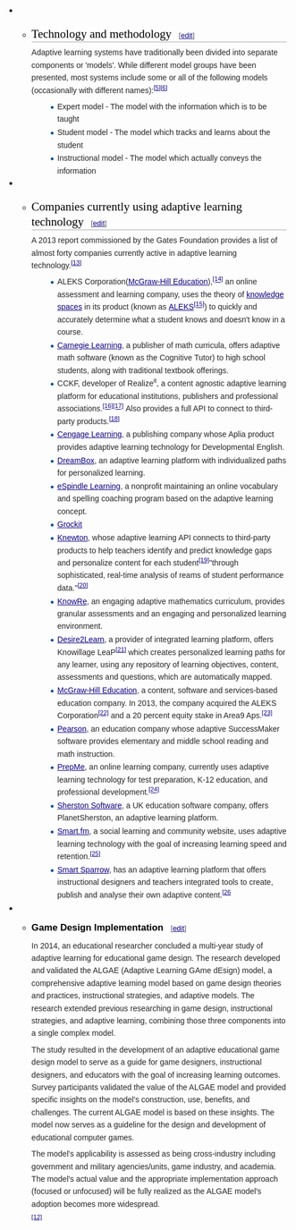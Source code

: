 * * <h2 style="color: black; font-weight: normal; margin-top: 1em; margin-bottom: 0.25em; overflow: hidden; padding: 0px; border-bottom-width: 1px; border-bottom-style: solid; border-bottom-color: rgb(170, 170, 170); font-size: 1.5em; font-family: 'Linux Libertine', Georgia, Times, serif; line-height: 1.3; background-image: none; background-attachment: initial; background-size: initial; background-origin: initial; background-clip: initial; background-position: initial; background-repeat: initial;"><span class="mw-headline" id="Technology_and_methodology">Technology and methodology</span><span class="mw-editsection" style="-webkit-user-select: none; font-size: small; margin-left: 1em; vertical-align: baseline; line-height: 1em; display: inline-block; white-space: nowrap; unicode-bidi: -webkit-isolate; font-family: sans-serif;"><span class="mw-editsection-bracket" style="margin-right: 0px; color: rgb(85, 85, 85); margin-left: 0px;">[</span><a href="https://en.wikipedia.org/w/index.php?title=Adaptive_learning&amp;action=edit&amp;section=2" title="Edit section: Technology and methodology" style="color: rgb(11, 0, 128); background: none;">edit</a><span class="mw-editsection-bracket" style="margin-left: 0px; color: rgb(85, 85, 85); margin-right: 0px;">]</span></span></h2><p style="margin-top: 0.5em; margin-bottom: 0.5em; line-height: 22.3999996185303px; color: rgb(37, 37, 37); font-family: sans-serif;">Adaptive learning systems have traditionally been divided into separate components or 'models'. While different model groups have been presented, most systems include some or all of the following models (occasionally with different names):<sup id="cite_ref-5" class="reference" style="line-height: 1; font-size: 11.1999998092651px; unicode-bidi: embed;"><a href="https://en.wikipedia.org/wiki/Adaptive_learning#cite_note-5" style="color: rgb(11, 0, 128); white-space: nowrap; background: none;">[5]</a></sup><sup id="cite_ref-6" class="reference" style="line-height: 1; font-size: 11.1999998092651px; unicode-bidi: embed;"><a href="https://en.wikipedia.org/wiki/Adaptive_learning#cite_note-6" style="color: rgb(11, 0, 128); white-space: nowrap; background: none;">[6]</a></sup></p><ul style="margin-top: 0.3em; margin-bottom: 0px; margin-left: 1.6em; list-style-image: url(data:image/svg+xml,%3C%3Fxml%20version%3D%221.0%22%20encoding%3D%22UTF-8%22%3F%3E%0A%3Csvg%20xmlns%3D%22http%3A%2F%2Fwww.w3.org%2F2000%2Fsvg%22%20version%3D%221.1%22%20width%3D%225%22%20height%3D%2213%22%3E%0A%3Ccircle%20cx%3D%222.5%22%20cy%3D%229.5%22%20r%3D%222.5%22%20fill%3D%22%2300528c%22%2F%3E%0A%3C%2Fsvg%3E%0A); color: rgb(37, 37, 37); font-family: sans-serif; line-height: 22.3999996185303px;"><li style="margin-bottom: 0.1em;">Expert model - The model with the information which is to be taught</li><li style="margin-bottom: 0.1em;">Student model - The model which tracks and learns about the student</li><li style="margin-bottom: 0.1em;">Instructional model - The model which actually conveys the information</li></ul>
* * <h2 style="color: black; font-weight: normal; margin-top: 1em; margin-bottom: 0.25em; overflow: hidden; padding: 0px; border-bottom-width: 1px; border-bottom-style: solid; border-bottom-color: rgb(170, 170, 170); font-size: 1.5em; font-family: 'Linux Libertine', Georgia, Times, serif; line-height: 1.3; background-image: none; background-attachment: initial; background-size: initial; background-origin: initial; background-clip: initial; background-position: initial; background-repeat: initial;"><span class="mw-headline" id="Companies_currently_using_adaptive_learning_technology">Companies currently using adaptive learning technology</span><span class="mw-editsection" style="-webkit-user-select: none; font-size: small; margin-left: 1em; vertical-align: baseline; line-height: 1em; display: inline-block; white-space: nowrap; unicode-bidi: -webkit-isolate; font-family: sans-serif;"><span class="mw-editsection-bracket" style="margin-right: 0px; color: rgb(85, 85, 85); margin-left: 0px;">[</span><a href="https://en.wikipedia.org/w/index.php?title=Adaptive_learning&amp;action=edit&amp;section=10" title="Edit section: Companies currently using adaptive learning technology" style="color: rgb(11, 0, 128); background: none;">edit</a><span class="mw-editsection-bracket" style="margin-left: 0px; color: rgb(85, 85, 85); margin-right: 0px;">]</span></span></h2><p style="margin-top: 0.5em; margin-bottom: 0.5em; line-height: 22.3999996185303px; color: rgb(37, 37, 37); font-family: sans-serif;">A 2013 report commissioned by the Gates Foundation provides a list of almost forty companies currently active in adaptive learning technology.<sup id="cite_ref-13" class="reference" style="line-height: 1; font-size: 11.1999998092651px; unicode-bidi: embed;"><a href="https://en.wikipedia.org/wiki/Adaptive_learning#cite_note-13" style="color: rgb(11, 0, 128); white-space: nowrap; background: none;">[13]</a></sup></p><ul style="margin-top: 0.3em; margin-bottom: 0px; margin-left: 1.6em; list-style-image: url(data:image/svg+xml,%3C%3Fxml%20version%3D%221.0%22%20encoding%3D%22UTF-8%22%3F%3E%0A%3Csvg%20xmlns%3D%22http%3A%2F%2Fwww.w3.org%2F2000%2Fsvg%22%20version%3D%221.1%22%20width%3D%225%22%20height%3D%2213%22%3E%0A%3Ccircle%20cx%3D%222.5%22%20cy%3D%229.5%22%20r%3D%222.5%22%20fill%3D%22%2300528c%22%2F%3E%0A%3C%2Fsvg%3E%0A); color: rgb(37, 37, 37); font-family: sans-serif; line-height: 22.3999996185303px;"><li style="margin-bottom: 0.1em;">ALEKS Corporation(<a href="https://en.wikipedia.org/wiki/McGraw-Hill_Education" title="McGraw-Hill Education" style="color: rgb(11, 0, 128); background: none;">McGraw-Hill Education</a>),<sup id="cite_ref-14" class="reference" style="line-height: 1; font-size: 11.1999998092651px; unicode-bidi: embed;"><a href="https://en.wikipedia.org/wiki/Adaptive_learning#cite_note-14" style="color: rgb(11, 0, 128); white-space: nowrap; background: none;">[14]</a></sup>&nbsp;an online assessment and learning company, uses the theory of&nbsp;<a href="https://en.wikipedia.org/wiki/Knowledge_space" title="Knowledge space" style="color: rgb(11, 0, 128); background: none;">knowledge spaces</a>&nbsp;in its product (known as&nbsp;<a href="https://en.wikipedia.org/wiki/ALEKS" title="ALEKS" style="color: rgb(11, 0, 128); background: none;">ALEKS</a><sup id="cite_ref-15" class="reference" style="line-height: 1; font-size: 11.1999998092651px; unicode-bidi: embed;"><a href="https://en.wikipedia.org/wiki/Adaptive_learning#cite_note-15" style="color: rgb(11, 0, 128); white-space: nowrap; background: none;">[15]</a></sup>) to quickly and accurately determine what a student knows and doesn't know in a course.</li><li style="margin-bottom: 0.1em;"><a href="https://en.wikipedia.org/wiki/Carnegie_Learning" title="Carnegie Learning" style="color: rgb(11, 0, 128); background: none;">Carnegie Learning</a>, a publisher of math curricula, offers adaptive math software (known as the Cognitive Tutor) to high school students, along with traditional textbook offerings.</li><li style="margin-bottom: 0.1em;">CCKF, developer of Realize<sup style="line-height: 1; font-size: 11.1999998092651px;">it</sup>, a content agnostic adaptive learning platform for educational institutions, publishers and professional associations.<sup id="cite_ref-16" class="reference" style="line-height: 1; font-size: 11.1999998092651px; unicode-bidi: embed;"><a href="https://en.wikipedia.org/wiki/Adaptive_learning#cite_note-16" style="color: rgb(11, 0, 128); white-space: nowrap; background: none;">[16]</a></sup><sup id="cite_ref-17" class="reference" style="line-height: 1; font-size: 11.1999998092651px; unicode-bidi: embed;"><a href="https://en.wikipedia.org/wiki/Adaptive_learning#cite_note-17" style="color: rgb(11, 0, 128); white-space: nowrap; background: none;">[17]</a></sup>&nbsp;Also provides a full API to connect to third-party products.<sup id="cite_ref-18" class="reference" style="line-height: 1; font-size: 11.1999998092651px; unicode-bidi: embed;"><a href="https://en.wikipedia.org/wiki/Adaptive_learning#cite_note-18" style="color: rgb(11, 0, 128); white-space: nowrap; background: none;">[18]</a></sup></li><li style="margin-bottom: 0.1em;"><a href="https://en.wikipedia.org/wiki/Cengage_Learning" title="Cengage Learning" style="color: rgb(11, 0, 128); background: none;">Cengage Learning</a>, a publishing company whose Aplia product provides adaptive learning technology for Developmental English.</li><li style="margin-bottom: 0.1em;"><a href="https://en.wikipedia.org/wiki/DreamBox_(company)" title="DreamBox (company)" style="color: rgb(11, 0, 128); background: none;">DreamBox</a>, an adaptive learning platform with individualized paths for personalized learning.</li><li style="margin-bottom: 0.1em;"><a href="https://en.wikipedia.org/wiki/ESpindle_Learning" title="ESpindle Learning" class="mw-redirect" style="color: rgb(11, 0, 128); background: none;">eSpindle Learning</a>, a nonprofit maintaining an online vocabulary and spelling coaching program based on the adaptive learning concept.</li><li style="margin-bottom: 0.1em;"><a href="https://en.wikipedia.org/wiki/Grockit" title="Grockit" style="color: rgb(11, 0, 128); background: none;">Grockit</a></li><li style="margin-bottom: 0.1em;"><a href="https://en.wikipedia.org/wiki/Knewton" title="Knewton" style="color: rgb(11, 0, 128); background: none;">Knewton</a>, whose adaptive learning API connects to third-party products to help teachers identify and predict knowledge gaps and personalize content for each student<sup id="cite_ref-19" class="reference" style="line-height: 1; font-size: 11.1999998092651px; unicode-bidi: embed;"><a href="https://en.wikipedia.org/wiki/Adaptive_learning#cite_note-19" style="color: rgb(11, 0, 128); white-space: nowrap; background: none;">[19]</a></sup>"through sophisticated, real-time analysis of reams of student performance data."<sup id="cite_ref-20" class="reference" style="line-height: 1; font-size: 11.1999998092651px; unicode-bidi: embed;"><a href="https://en.wikipedia.org/wiki/Adaptive_learning#cite_note-20" style="color: rgb(11, 0, 128); white-space: nowrap; background: none;">[20]</a></sup></li><li style="margin-bottom: 0.1em;"><a href="https://en.wikipedia.org/wiki/Knowre" title="Knowre" style="color: rgb(11, 0, 128); background: none;">KnowRe</a>, an engaging adaptive mathematics curriculum, provides granular assessments and an engaging and personalized learning environment.</li><li style="margin-bottom: 0.1em;"><a href="https://en.wikipedia.org/wiki/Desire2Learn" title="Desire2Learn" style="color: rgb(11, 0, 128); background: none;">Desire2Learn</a>, a provider of integrated learning platform, offers Knowillage LeaP<sup id="cite_ref-21" class="reference" style="line-height: 1; font-size: 11.1999998092651px; unicode-bidi: embed;"><a href="https://en.wikipedia.org/wiki/Adaptive_learning#cite_note-21" style="color: rgb(11, 0, 128); white-space: nowrap; background: none;">[21]</a></sup>&nbsp;which creates personalized learning paths for any learner, using any repository of learning objectives, content, assessments and questions, which are automatically mapped.</li><li style="margin-bottom: 0.1em;"><a href="https://en.wikipedia.org/wiki/McGraw-Hill_Education" title="McGraw-Hill Education" style="color: rgb(11, 0, 128); background: none;">McGraw-Hill Education</a>, a content, software and services-based education company. In 2013, the company acquired the ALEKS Corporation<sup id="cite_ref-22" class="reference" style="line-height: 1; font-size: 11.1999998092651px; unicode-bidi: embed;"><a href="https://en.wikipedia.org/wiki/Adaptive_learning#cite_note-22" style="color: rgb(11, 0, 128); white-space: nowrap; background: none;">[22]</a></sup>&nbsp;and a 20 percent equity stake in Area9 Aps.<sup id="cite_ref-23" class="reference" style="line-height: 1; font-size: 11.1999998092651px; unicode-bidi: embed;"><a href="https://en.wikipedia.org/wiki/Adaptive_learning#cite_note-23" style="color: rgb(11, 0, 128); white-space: nowrap; background: none;">[23]</a></sup></li><li style="margin-bottom: 0.1em;"><a href="https://en.wikipedia.org/wiki/Pearson_Education" title="Pearson Education" style="color: rgb(11, 0, 128); background: none;">Pearson</a>, an education company whose adaptive SuccessMaker software provides elementary and middle school reading and math instruction.</li><li style="margin-bottom: 0.1em;"><a href="https://en.wikipedia.org/wiki/PrepMe" title="PrepMe" style="color: rgb(11, 0, 128); background: none;">PrepMe</a>, an online learning company, currently uses adaptive learning technology for test preparation, K-12 education, and professional development.<sup id="cite_ref-24" class="reference" style="line-height: 1; font-size: 11.1999998092651px; unicode-bidi: embed;"><a href="https://en.wikipedia.org/wiki/Adaptive_learning#cite_note-24" style="color: rgb(11, 0, 128); white-space: nowrap; background: none;">[24]</a></sup></li><li style="margin-bottom: 0.1em;"><a href="https://en.wikipedia.org/wiki/Sherston_Software" title="Sherston Software" style="color: rgb(11, 0, 128); background: none;">Sherston Software</a>, a UK education software company, offers PlanetSherston, an adaptive learning platform.</li><li style="margin-bottom: 0.1em;"><a href="https://en.wikipedia.org/wiki/Smart.fm" title="Smart.fm" style="color: rgb(11, 0, 128); background: none;">Smart.fm</a>, a social learning and community website, uses adaptive learning technology with the goal of increasing learning speed and retention.<sup id="cite_ref-25" class="reference" style="line-height: 1; font-size: 11.1999998092651px; unicode-bidi: embed;"><a href="https://en.wikipedia.org/wiki/Adaptive_learning#cite_note-25" style="color: rgb(11, 0, 128); white-space: nowrap; background: none;">[25]</a></sup></li><li style="margin-bottom: 0.1em;"><a href="https://en.wikipedia.org/wiki/Smart_Sparrow" title="Smart Sparrow" style="color: rgb(11, 0, 128); background: none;">Smart Sparrow</a>, has an adaptive learning platform that offers instructional designers and teachers integrated tools to create, publish and analyse their own adaptive content.<sup id="cite_ref-26" class="reference" style="line-height: 1; font-size: 11.1999998092651px; unicode-bidi: embed;"><a href="https://en.wikipedia.org/wiki/Adaptive_learning#cite_note-26" style="color: rgb(11, 0, 128); white-space: nowrap; background: none;">[26</a></sup></li></ul><ul style="margin-top: 0.3em; margin-bottom: 0px; margin-left: 1.6em; list-style-image: url(data:image/svg+xml,%3C%3Fxml%20version%3D%221.0%22%20encoding%3D%22UTF-8%22%3F%3E%0A%3Csvg%20xmlns%3D%22http%3A%2F%2Fwww.w3.org%2F2000%2Fsvg%22%20version%3D%221.1%22%20width%3D%225%22%20height%3D%2213%22%3E%0A%3Ccircle%20cx%3D%222.5%22%20cy%3D%229.5%22%20r%3D%222.5%22%20fill%3D%22%2300528c%22%2F%3E%0A%3C%2Fsvg%3E%0A); color: rgb(37, 37, 37); font-family: sans-serif; line-height: 22.3999996185303px;"></ul>
* * <h3 style="color: black; margin-top: 0.3em; margin-bottom: 0px; overflow: hidden; padding-top: 0.5em; padding-bottom: 0px; border-bottom-style: none; font-size: 1.2em; line-height: 1.6; font-family: sans-serif; background-image: none; background-attachment: initial; background-size: initial; background-origin: initial; background-clip: initial; background-position: initial; background-repeat: initial;"><span class="mw-headline" id="Game_Design_Implementation">Game Design Implementation</span><span class="mw-editsection" style="-webkit-user-select: none; font-size: small; font-weight: normal; margin-left: 1em; vertical-align: baseline; line-height: 1em; display: inline-block; white-space: nowrap; unicode-bidi: -webkit-isolate;"><span class="mw-editsection-bracket" style="margin-right: 0px; color: rgb(85, 85, 85); margin-left: 0px;">[</span><a href="https://en.wikipedia.org/w/index.php?title=Adaptive_learning&amp;action=edit&amp;section=9" title="Edit section: Game Design Implementation" style="color: rgb(11, 0, 128); background: none;">edit</a><span class="mw-editsection-bracket" style="margin-left: 0px; color: rgb(85, 85, 85); margin-right: 0px;">]</span></span></h3><p style="margin-top: 0.5em; margin-bottom: 0.5em; line-height: 22.3999996185303px; color: rgb(37, 37, 37); font-family: sans-serif;">In 2014, an educational researcher concluded a multi-year study of adaptive learning for educational game design. The research developed and validated the ALGAE (Adaptive Learning GAme dEsign) model, a comprehensive adaptive learning model based on game design theories and practices, instructional strategies, and adaptive models. The research extended previous researching in game design, instructional strategies, and adaptive learning, combining those three components into a single complex model.</p><p style="margin-top: 0.5em; margin-bottom: 0.5em; line-height: 22.3999996185303px; color: rgb(37, 37, 37); font-family: sans-serif;">The study resulted in the development of an adaptive educational game design model to serve as a guide for game designers, instructional designers, and educators with the goal of increasing learning outcomes. Survey participants validated the value of the ALGAE model and provided specific insights on the model's construction, use, benefits, and challenges. The current ALGAE model is based on these insights. The model now serves as a guideline for the design and development of educational computer games.</p><p style="margin-top: 0.5em; margin-bottom: 0.5em; line-height: 22.3999996185303px; color: rgb(37, 37, 37); font-family: sans-serif;">The model's applicability is assessed as being cross-industry including government and military agencies/units, game industry, and academia. The model's actual value and the appropriate implementation approach (focused or unfocused) will be fully realized as the ALGAE model's adoption becomes more widespread.</p><p style="margin-top: 0.5em; margin-bottom: 0.5em; line-height: 22.3999996185303px; color: rgb(37, 37, 37); font-family: sans-serif;"><sup id="cite_ref-12" class="reference" style="line-height: 1; font-size: 11.1999998092651px; unicode-bidi: embed;"><a href="https://en.wikipedia.org/wiki/Adaptive_learning#cite_note-12" style="color: rgb(11, 0, 128); white-space: nowrap; background: none;">[12]</a></sup></p>
